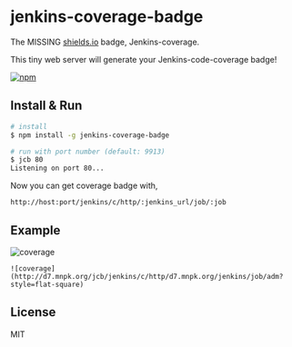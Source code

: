 # jenkins-coverage-badge

The MISSING [shields.io](http://shields.io) badge, Jenkins-coverage.

This tiny web server will generate your Jenkins-code-coverage badge!

[![npm](https://img.shields.io/npm/v/jenkins-coverage-badge.svg?style=flat-square)]()

## Install & Run
```bash
# install
$ npm install -g jenkins-coverage-badge

# run with port number (default: 9913)
$ jcb 80
Listening on port 80...

```

Now you can get coverage badge with,

`http://host:port/jenkins/c/http/:jenkins_url/job/:job`

## Example

![coverage](http://d7.mnpk.org/jcb/jenkins/c/http/d7.mnpk.org/jenkins/job/adm?style=flat-square)
```
![coverage](http://d7.mnpk.org/jcb/jenkins/c/http/d7.mnpk.org/jenkins/job/adm?style=flat-square)
```
 
## License
MIT
